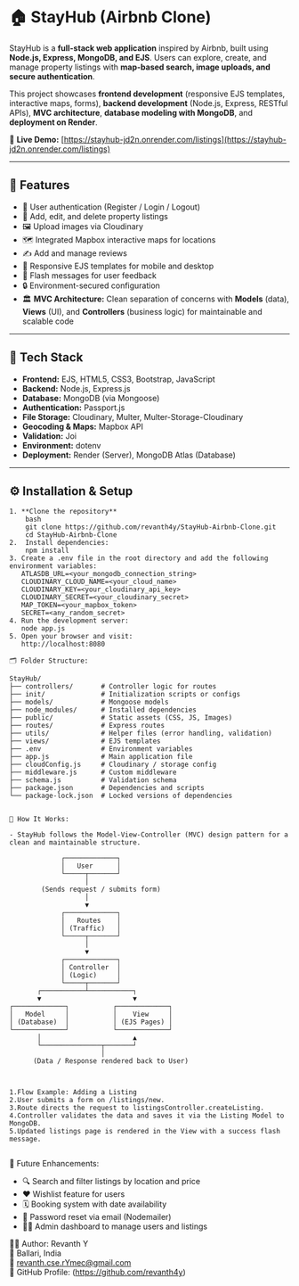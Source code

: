 # 🏠 StayHub (Airbnb Clone)

StayHub is a **full-stack web application** inspired by Airbnb, built using **Node.js, Express, MongoDB, and EJS**. Users can explore, create, and manage property listings with **map-based search, image uploads, and secure authentication**.  

This project showcases **frontend development** (responsive EJS templates, interactive maps, forms), **backend development** (Node.js, Express, RESTful APIs), **MVC architecture**, **database modeling with MongoDB**, and **deployment on Render**. 

🔗 **Live Demo:** [https://stayhub-jd2n.onrender.com/listings](https://stayhub-jd2n.onrender.com/listings)

---

## 🌟 Features

- 🔐 User authentication (Register / Login / Logout)  
- 🏡 Add, edit, and delete property listings  
- 🖼️ Upload images via Cloudinary  
- 🗺️ Integrated Mapbox interactive maps for locations  
- ✍️ Add and manage reviews  
- 📱 Responsive EJS templates for mobile and desktop  
- 💬 Flash messages for user feedback  
- 🔒 Environment-secured configuration  
- 🏛️ **MVC Architecture:** Clean separation of concerns with **Models** (data), **Views** (UI), and **Controllers** (business logic) for maintainable and scalable code  

---

## 🧰 Tech Stack

- **Frontend:** EJS, HTML5, CSS3, Bootstrap, JavaScript  
- **Backend:** Node.js, Express.js  
- **Database:** MongoDB (via Mongoose)  
- **Authentication:** Passport.js  
- **File Storage:** Cloudinary, Multer, Multer-Storage-Cloudinary  
- **Geocoding & Maps:** Mapbox API  
- **Validation:** Joi  
- **Environment:** dotenv  
- **Deployment:** Render (Server), MongoDB Atlas (Database)  

---

## ⚙️ Installation & Setup
```
1. **Clone the repository**
    bash
    git clone https://github.com/revanth4y/StayHub-Airbnb-Clone.git
    cd StayHub-Airbnb-Clone
2.  Install dependencies:
    npm install
3. Create a .env file in the root directory and add the following environment variables:
   ATLASDB_URL=<your_mongodb_connection_string>
   CLOUDINARY_CLOUD_NAME=<your_cloud_name>
   CLOUDINARY_KEY=<your_cloudinary_api_key>
   CLOUDINARY_SECRET=<your_cloudinary_secret>
   MAP_TOKEN=<your_mapbox_token>
   SECRET=<any_random_secret>
4. Run the development server:
   node app.js
5. Open your browser and visit:
   http://localhost:8080
```
```
🗂️ Folder Structure:

StayHub/
├── controllers/       # Controller logic for routes
├── init/              # Initialization scripts or configs
├── models/            # Mongoose models
├── node_modules/      # Installed dependencies
├── public/            # Static assets (CSS, JS, Images)
├── routes/            # Express routes
├── utils/             # Helper files (error handling, validation)
├── views/             # EJS templates
├── .env               # Environment variables
├── app.js             # Main application file
├── cloudConfig.js     # Cloudinary / storage config
├── middleware.js      # Custom middleware
├── schema.js          # Validation schema
├── package.json       # Dependencies and scripts
└── package-lock.json  # Locked versions of dependencies


```
```
🔄 How It Works:

- StayHub follows the Model-View-Controller (MVC) design pattern for a clean and maintainable structure.
   
             ┌─────────────┐
             │   User      │
             └─────┬───────┘
                   │
        (Sends request / submits form)
                   │
                   ▼
             ┌─────────────┐
             │   Routes    │
             │ (Traffic)   │
             └─────┬───────┘
                   │
                   ▼
             ┌─────────────┐
             │ Controller  │
             │ (Logic)     │
             └─────┬───────┘
       ┌───────────┴───────────┐
       ▼                       ▼
┌─────────────┐           ┌─────────────┐
│   Model     │           │    View     │
│ (Database)  │           │ (EJS Pages) │
└─────────────┘           └─────────────┘
       │                       ▲
       └───────────────┬───────┘
                       │
      (Data / Response rendered back to User)



1.Flow Example: Adding a Listing
2.User submits a form on /listings/new.
3.Route directs the request to listingsController.createListing.
4.Controller validates the data and saves it via the Listing Model to MongoDB.
5.Updated listings page is rendered in the View with a success flash message.


```
🚀 Future Enhancements: 

- 🔍 Search and filter listings by location and price
- ❤️ Wishlist feature for users
- 🗓️ Booking system with date availability
- 📧 Password reset via email (Nodemailer)
- 🧑‍💼 Admin dashboard to manage users and listings

👨‍💻 Author:
   Revanth Y  
📍 Ballari, India  
📧 revanth.cse.rYmec@gmail.com  <br>
💼 GitHub Profile: (https://github.com/revanth4y)

